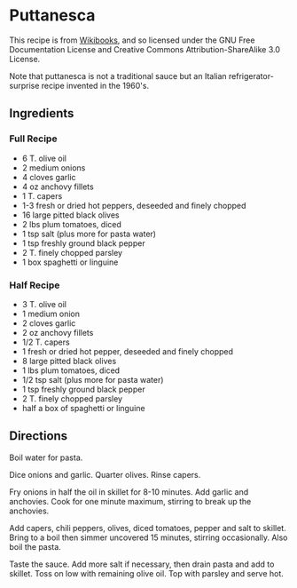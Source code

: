 # Puttanesca

This recipe is from [Wikibooks](http://en.wikibooks.org/wiki/Cookbook:Spaghetti_alla_Puttanesca), and so licensed under the GNU Free Documentation License and Creative Commons Attribution-ShareAlike 3.0 License.

Note that puttanesca is not a traditional sauce but an Italian refrigerator-surprise recipe invented in the 1960's.

## Ingredients

### Full Recipe

* 6 T. olive oil
* 2 medium onions
* 4 cloves garlic
* 4 oz anchovy fillets
* 1 T. capers
* 1-3 fresh or dried hot peppers, deseeded and finely chopped
* 16 large pitted black olives
* 2 lbs plum tomatoes, diced
* 1 tsp salt (plus more for pasta water)
* 1 tsp freshly ground black pepper
* 2 T. finely chopped parsley
* 1 box spaghetti or linguine

### Half Recipe

* 3 T. olive oil
* 1 medium onion
* 2 cloves garlic
* 2 oz anchovy fillets
* 1/2 T. capers
* 1 fresh or dried hot pepper, deseeded and finely chopped
* 8 large pitted black olives
* 1 lbs plum tomatoes, diced
* 1/2 tsp salt (plus more for pasta water)
* 1 tsp freshly ground black pepper
* 2 T. finely chopped parsley
* half a box of spaghetti or linguine

## Directions

Boil water for pasta.

Dice onions and garlic. Quarter olives.  Rinse capers.

Fry onions in half the oil in skillet for 8-10 minutes.  Add garlic and anchovies.  Cook for one minute maximum, stirring to break up the anchovies.

Add capers, chili peppers, olives, diced tomatoes, pepper and salt to skillet.  Bring to a boil then simmer uncovered 15 minutes, stirring occasionally.  Also boil the pasta.

Taste the sauce. Add more salt if necessary, then drain pasta and add to skillet.  Toss on low with remaining olive oil.  Top with parsley and serve hot.

